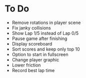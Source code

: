 # To Do

- Remove rotations in player scene
- Fix janky collisions
- Show Lap 1/5 instead of Lap 0/5
- Pause game after finishing
- Display scoreboard
- Sort scores and keep only top 10
- Option to start in fullscreen
- Change player graphic
- Lower friction
- Record best lap time
